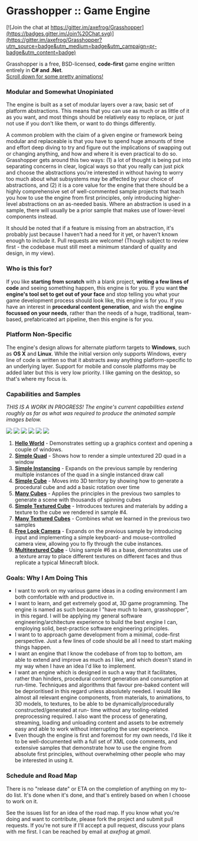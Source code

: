# Grasshopper :: Game Engine

[![Join the chat at https://gitter.im/axefrog/Grasshopper](https://badges.gitter.im/Join%20Chat.svg)](https://gitter.im/axefrog/Grasshopper?utm_source=badge&utm_medium=badge&utm_campaign=pr-badge&utm_content=badge)

Grasshopper is a free, BSD-licensed, **code-first** game engine written entirely in **C# and .Net**.  
[Scroll down for some pretty animations!](#capabilities-and-samples)

### Modular and Somewhat Unopiniated

The engine is built as a set of modular layers over a raw, basic set of platform abstractions. This
means that you can use as much or as little of it as you want, and most things should be relatively
easy to replace, or just not use if you don't like them, or want to do things differently.

A common problem with the claim of a given engine or framework being modular and replaceable is that
you have to spend huge amounts of time and effort deep diving to try and figure out the implications
of swapping out or changing anything, and how and where it is even practical to do so. Grasshopper
gets around this two ways: (1) a lot of thought is being put into separating concerns in clear,
logical ways so that you really can just pick and choose the abstractions you're interested in without
having to worry too much about what subsystems may be affected by your choice of abstractions, and
(2) it is a core value for the engine that there should be a highly comprehensive set of well-commented sample projects
that teach you how to use the engine from first principles, only introducing higher-level abstractions
on an as-needed basis. Where an abstraction is used in a sample, there will usually be a prior sample that
makes use of lower-level components instead.

It should be noted that if a feature is missing from an abstraction, it's probably just because I haven't
had a need for it yet, or haven't known enough to include it. Pull requests are welcome! (Though subject
to review first - the codebase must still meet a minimum standard of quality and design, in my view).

### Who is this for?

If you like **starting from scratch** with a blank project, **writing a few lines of code** and seeing something happen,
this engine is for you. If you want **the engine's tool set to get out of your face** and stop telling
you what your game development process should look like, this engine is for you. If you have an
interest in **procedural content generation**, and wish the **engine focussed on your needs**, rather than
the needs of a huge, traditional, team-based, prefabricated art pipeline, then this engine is for you.

### Platform Non-Specific

The engine's design allows for alternate platform targets to **Windows**, such as **OS X** and **Linux**. While
the initial version only supports Windows, every line of code is written so that it abstracts away
anything platform-specific to an underlying layer. Support for mobile and console platforms may be added later
but this is very low priority. I like gaming on the desktop, so that's where my focus is.

### Capabilities and Samples

*THIS IS A WORK IN PROGRESS! The engine's current capabilities extend roughly as far as what was
required to produce the animated sample images below.*

![](https://raw.github.com/axefrog/Grasshopper/master/samples/Images/cube-rainbow.gif)
![](https://raw.github.com/axefrog/Grasshopper/master/samples/Images/cube.gif)
![](https://raw.github.com/axefrog/Grasshopper/master/samples/Images/cubes-rainbow.gif)
![](https://raw.github.com/axefrog/Grasshopper/master/samples/Images/cubes.gif)
![](https://raw.github.com/axefrog/Grasshopper/master/samples/Images/cubes-freelook.gif)
![](https://raw.github.com/axefrog/Grasshopper/master/samples/Images/cube-multitexture.gif)

1. **[Hello World](https://github.com/axefrog/Grasshopper/tree/master/samples/Core/01.%20HelloWorld)** - Demonstrates setting up a graphics context and opening a couple of windows.
2. **[Simple Quad](https://github.com/axefrog/Grasshopper/tree/master/samples/Core/02.%20SimpleQuad)** - Shows how to render a simple untextured 2D quad in a window
3. **[Simple Instancing](https://github.com/axefrog/Grasshopper/tree/master/samples/Core/04.%20SimpleInstancing)** - Expands on the previous sample by rendering multiple instances of the quad in a single instanced draw call
4. **[Simple Cube](https://github.com/axefrog/Grasshopper/tree/master/samples/Core/04.%20SimpleCube)** - Moves into 3D territory by showing how to generate a procedural cube and add a basic rotation over time
5. **[Many Cubes](https://github.com/axefrog/Grasshopper/tree/master/samples/Core/05.%20ManyCubes)** - Applies the principles in the previous two samples to generate a scene with thousands of spinning cubes
6. **[Simple Textured Cube](https://github.com/axefrog/Grasshopper/tree/master/samples/Core/06.%20SimpleTexturedCube)** - Introduces textures and materials by adding a texture to the cube we rendered in sample #4.
7. **[Many Textured Cubes](https://github.com/axefrog/Grasshopper/tree/master/samples/Core/07.%20ManyTexturedCubes)** - Combines what we learned in the previous two samples
8. **[Free Look Camera](https://github.com/axefrog/Grasshopper/tree/master/samples/Core/08.%20FreeLookCamera)** - Expands on the previous sample by introducing input and implementing a simple keyboard- and mouse-controlled camera view, allowing you to fly through the cube instances.
9. **[Multitextured Cube](https://github.com/axefrog/Grasshopper/tree/master/samples/Core/09.%20MultiTexturedCube)** - Using sample #6 as a base, demonstrates use of a texture array to place different textures on different faces and thus replicate a typical Minecraft block.

### Goals: Why I Am Doing This

* I want to work on my various game ideas in a coding environment I am both
  comfortable with and productive in.
* I want to learn, and get extremely good at, 3D game programming. The engine is
  named as such because I "have much to learn, grasshopper", in this regard. I
  will be applying my general software engineering/architecture experience to build
  the best engine I can, employing solid, best-practice software engineering principles.
* I want to to approach game development from a minimal, code-first perspective.
  Just a few lines of code should be all I need to start making things happen.
* I want an engine that I know the codebase of from top to bottom, am able to
  extend and improve as much as I like, and which doesn't stand in my way when
  I have an idea I'd like to implement.
* I want an engine which is designed in such a way that it facilitates, rather
  than hinders, procedural content generation and consumption at run-time. Techniques and algorithms that
  favour pre-baked content will be deprioritised in this regard unless absolutely needed.
  I would like almost all relevant engine components, from materials, to animations,
  to 3D models, to textures, to be able to be dynamically/procedurally constructed/generated at run-
  time without any tooling-related preprocessing required. I also want the process of generating, streaming, loading and unloading
  content and assets to be extremely easy and able to work without interrupting the user experience.
* Even though the engine is first and foremost for my own needs, I'd like it to
  be well-documented with a full set of XML code comments, and extensive samples
  that demonstrate how to use the engine from absolute first principles, without
  overwhelming other people who may be interested in using it.

### Schedule and Road Map

There is no "release date" or ETA on the completion of anything on my to-do list.
It's done when it's done, and that's entirely based on when I choose to work on it.

See the issues list for an idea of the road map. If you know what you're doing and
want to contribute, please fork the project and submit pull requests. If you're not
sure if I'll accept a pull request, discuss your plans with me first. I can be reached
by email at *axefrog* at *gmail*.
